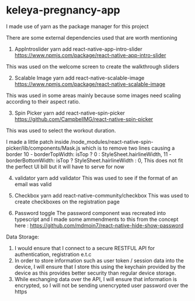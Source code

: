 # keleya-pregnancy-app

I made use of yarn as the package manager for this project

There are some external dependencies used that are worth mentioning

1. AppIntroslider
yarn add react-native-app-intro-slider
https://www.npmjs.com/package/react-native-app-intro-slider

This was used on the welcome screen to create the walkthrough sliders

2. Scalable Image
yarn add react-native-scalable-image
https://www.npmjs.com/package/react-native-scalable-image

This was used in some areas mainly because some images need scaling according to their aspect ratio.

3. Spin Picker
yarn add react-native-spin-picker
https://github.com/CampbellMG/react-native-spin-picker

This was used to select the workout duration.

I made a little patch inside
/node_modules/react-native-spin-picker/lib/components/Mask.js
which is to remove two lines causing a border
10 - borderTopWidth: isTop ? 0 : StyleSheet.hairlineWidth,
11 - borderBottomWidth: isTop ? StyleSheet.hairlineWidth : 0,
This does not fit the perfect UI bill but it will have to serve for now

4. validator
yarn add validator
This was used to see if the format of an email was valid

5. Checkbox
yarn add react-native-community/checkbox
This was used to create checkboxes on the registration page

6. Password toggle
The password component was recreated into typescript and I made some ammendments to this from the concept here : https://github.com/mdmoin7/react-native-hide-show-password


Data Storage:
1. I would ensure that I connect to a secure RESTFUL API for authentication, registration e.t.c
2. In order to store information such as user token / session data into the device, I will ensure that I store this using the keychain provided by the device as this provides better security than regular device storage.
3. While exchanging data over the API, I will ensure that information is encrypted, so I will not be sending unencrypted user password over the https
